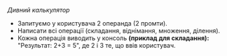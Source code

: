 _Дивний калькулятор_

* Запитуємо у користувача 2 операнда (2 промти).
* Написати всі операції (складання, віднімання, множення, ділення). 
* Кожна операція виводить у консоль **(приклад для складання):** "Результат: 2+3 = 5", де 2 і 3 те, що ввів користувач.